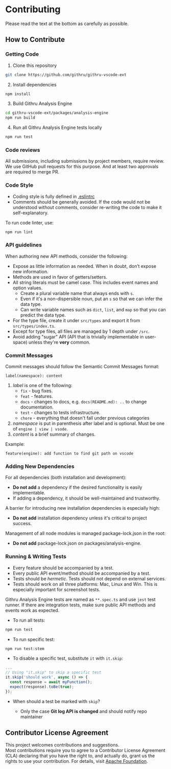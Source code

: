 # Contributing

Please read the text at the bottom as carefully as possible.

## How to Contribute

### Getting Code

1. Clone this repository

```bash
git clone https://github.com/githru/githru-vscode-ext
```

2. Install dependencies

```bash
npm install
```

3. Build Githru Analysis Engine

```bash
cd githru-vscode-ext/packages/analysis-engine
npm run build
```

4. Run all Githru Analysis Engine tests locally

```bash
npm run test
```

### Code reviews

All submissions, including submissions by project members, require review.
We use GitHub pull requests for this purpose. And at least two approvals are required to merge PR.

### Code Style

- Coding style is fully defined in [.eslintrc](https://github.com/githru/githru-vscode-ext/blob/main/packages/analysis-engine/.eslintrc.json)
- Comments should be generally avoided. If the code would not be understood without comments, consider re-writing the code to make it self-explanatory.

To run code linter, use:

```bash
npm run lint
```

### API guidelines

When authoring new API methods, consider the following:

- Expose as little information as needed. When in doubt, don’t expose new information.
- Methods are used in favor of getters/setters.
- All string literals must be camel case. This includes event names and option values.
  - Create a plural variable name that always ends with `s`.
  - Even if it's a non-dispersible noun, put an `s` so that we can infer the data type.
  - Can write variable names such as `dict`, `list`, and `map` so that you can predict the data type.
- For the type file, create it under `src/types` and export it from `src/types/index.ts`.
- Except for type files, all files are managed by 1 depth under `/src`.
- Avoid adding "sugar" API (API that is trivially implementable in user-space) unless they're **very** common.

### Commit Messages

Commit messages should follow the Semantic Commit Messages format:

```
label(namespace): content
```

1. _label_ is one of the following:
   - `fix` - bug fixes.
   - `feat` - features.
   - `docs` - changes to docs, e.g. `docs(README.md): ..` to change documentation.
   - `test` - changes to tests infrastructure.
   - `chore` - everything that doesn't fall under previous categories
2. _namespace_ is put in parenthesis after label and is optional. Must be one of `engine | view | vsode`.
3. _content_ is a brief summary of changes.

Example:

```
feature(engine): add function to find git path on vscode
```

### Adding New Dependencies

For all dependencies (both installation and development):

- **Do not add** a dependency if the desired functionality is easily implementable.
- If adding a dependency, it should be well-maintained and trustworthy.

A barrier for introducing new installation dependencies is especially high:

- **Do not add** installation dependency unless it's critical to project success.

Management of all node modules is managed package-lock.json in the root:

- **Do not add** package-lock.json on packages/analysis-engine.

### Running & Writing Tests

- Every feature should be accompanied by a test.
- Every public API event/method should be accompanied by a test.
- Tests should be _hermetic_. Tests should not depend on external services.
- Tests should work on all three platforms: Mac, Linux and Win. This is especially important for screenshot tests.

Githru Analysis Engine tests are named as `**.spec.ts` and use `jest` test runner.
If there are integration tests, make sure public API methods and events work as expected.

- To run all tests:

```bash
npm run test
```

- To run specific test:

```bash
npm run test:stem
```

- To disable a specific test, substitute `it` with `it.skip`:

```js
...
// Using "it.skip" to skip a specific test
it.skip('should work', async () => {
  const response = await myFunction();
  expect(response).toBe(true);
});
```

- When should a test be marked with `skip`?

  - Only the case **Git log API is changed** and should notify repo maintainer

## Contributor License Agreement

This project welcomes contributions and suggestions.  
Most contributions require you to agree to a Contributor License Agreement (CLA) declaring that you have the right to, and actually do, grant us the rights to use your contribution.
For details, visit [Apache Foundation](https://www.apache.org/licenses/contributor-agreements.html).
